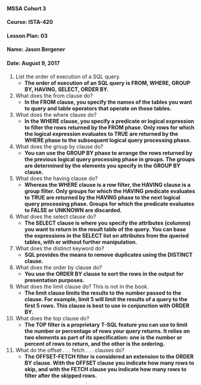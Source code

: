 #### MSSA Cohort 3
#### Course: ISTA-420
#### Lesson Plan: 03
#### Name: Jason Bergener
#### Date: August 9, 2017

1.	List the order of execution of a SQL query.
    - **The order of execution of an SQL query is FROM, WHERE, GROUP BY, HAVING, SELECT, ORDER BY.**
2.	What does the from clause do?
    - **In the FROM clause, you specify the names of the tables you want to query and table operators that operate on those tables.**
3.	What does the where clause do?
    - **In the WHERE clause, you specify a predicate or logical expression to filter the rows returned by the FROM phase. Only rows for which the logical expression evaluates to TRUE are returned by the WHERE phase to the subsequent logical query processing phase.**
4.	What does the group by clause do?
    - **You can use the GROUP BY phase to arrange the rows returned by the previous logical query processing phase in groups. The groups are determined by the elements you specify in the GROUP BY clause.**
5.	What does the having clause do?
    - **Whereas the WHERE clause is a row filter, the HAVING clause is a group filter. Only groups for which the HAVING predicate evaluates to TRUE are returned by the HAVING phase to the next logical query processing phase. Groups for which the predicate evaluates to FALSE or UNKNOWN are discarded.**
6.	What does the select clause do?
    - **The SELECT clause is where you specify the attributes (columns) you want to return in the result table of the query. You can base the expressions in the SELECT list on attributes from the queried tables, with or without further manipulation.**
7.	What does the distinct keyword do?
    - **SQL provides the means to remove duplicates using the DISTINCT clause.**
8.	What does the order by clause do?
    - **You use the ORDER BY clause to sort the rows in the output for presentation purposes.**
9.	What does the limit clause do? This is not in the book.
    - **The limit clause limits the results to the number passed to the clause. For example, limit 5 will limit the results of a query to the first 5 rows. This clause is best to use in conjunction with ORDER BY.**
10.	What does the top clause do?
    - **The TOP filter is a proprietary T-SQL feature you can use to limit the number or percentage of rows your query returns. It relies on two elements as part of its specification: one is the number or percent of rows to return, and the other is the ordering.**
11.	What do the offset . . . fetch . . . clauses do?
    - **The OFFSET-FETCH filter is considered an extension to the ORDER BY clause. With the OFFSET clause you indicate how many rows to skip, and with the FETCH clause you indicate how many rows to filter after the skipped rows.**